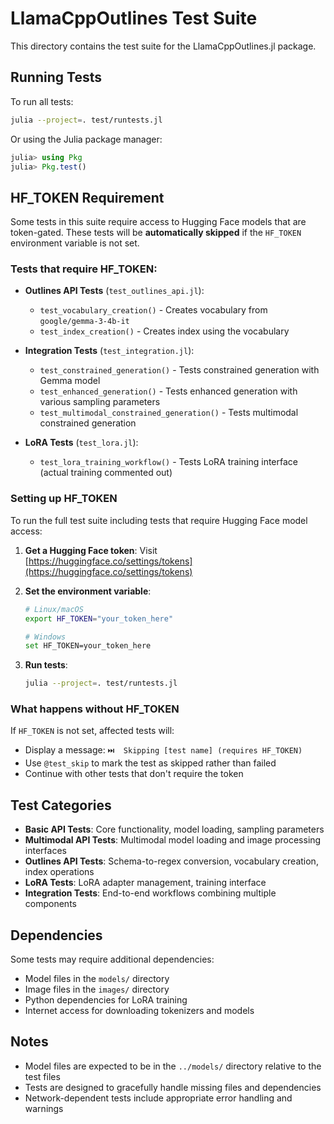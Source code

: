 # LlamaCppOutlines Test Suite

This directory contains the test suite for the LlamaCppOutlines.jl package.

## Running Tests

To run all tests:

```bash
julia --project=. test/runtests.jl
```

Or using the Julia package manager:

```julia
julia> using Pkg
julia> Pkg.test()
```

## HF_TOKEN Requirement

Some tests in this suite require access to Hugging Face models that are token-gated. These tests will be **automatically skipped** if the `HF_TOKEN` environment variable is not set.

### Tests that require HF_TOKEN:

- **Outlines API Tests** (`test_outlines_api.jl`):
  - `test_vocabulary_creation()` - Creates vocabulary from `google/gemma-3-4b-it`
  - `test_index_creation()` - Creates index using the vocabulary

- **Integration Tests** (`test_integration.jl`):
  - `test_constrained_generation()` - Tests constrained generation with Gemma model
  - `test_enhanced_generation()` - Tests enhanced generation with various sampling parameters
  - `test_multimodal_constrained_generation()` - Tests multimodal constrained generation

- **LoRA Tests** (`test_lora.jl`):
  - `test_lora_training_workflow()` - Tests LoRA training interface (actual training commented out)

### Setting up HF_TOKEN

To run the full test suite including tests that require Hugging Face model access:

1. **Get a Hugging Face token**: Visit [https://huggingface.co/settings/tokens](https://huggingface.co/settings/tokens)

2. **Set the environment variable**:
   ```bash
   # Linux/macOS
   export HF_TOKEN="your_token_here"
   
   # Windows
   set HF_TOKEN=your_token_here
   ```

3. **Run tests**:
   ```bash
   julia --project=. test/runtests.jl
   ```

### What happens without HF_TOKEN

If `HF_TOKEN` is not set, affected tests will:
- Display a message: `⏭️  Skipping [test name] (requires HF_TOKEN)`
- Use `@test_skip` to mark the test as skipped rather than failed
- Continue with other tests that don't require the token

## Test Categories

- **Basic API Tests**: Core functionality, model loading, sampling parameters
- **Multimodal API Tests**: Multimodal model loading and image processing interfaces
- **Outlines API Tests**: Schema-to-regex conversion, vocabulary creation, index operations
- **LoRA Tests**: LoRA adapter management, training interface
- **Integration Tests**: End-to-end workflows combining multiple components

## Dependencies

Some tests may require additional dependencies:
- Model files in the `models/` directory
- Image files in the `images/` directory
- Python dependencies for LoRA training
- Internet access for downloading tokenizers and models

## Notes

- Model files are expected to be in the `../models/` directory relative to the test files
- Tests are designed to gracefully handle missing files and dependencies
- Network-dependent tests include appropriate error handling and warnings